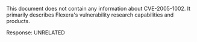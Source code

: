 This document does not contain any information about CVE-2005-1002. It primarily describes Flexera's vulnerability research capabilities and products.

Response: UNRELATED